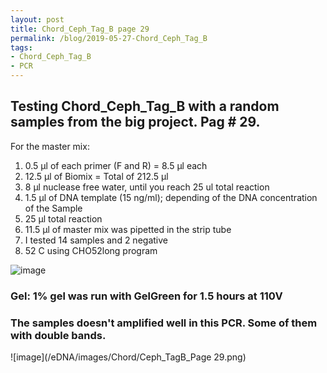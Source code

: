 ```yaml
---
layout: post
title: Chord_Ceph_Tag_B page 29
permalink: /blog/2019-05-27-Chord_Ceph_Tag_B
tags:
- Chord_Ceph_Tag_B
- PCR
---
```


## Testing Chord_Ceph_Tag_B with a random samples from the big project. Pag # 29.

For the master mix:

1. 0.5 µl of each primer (F and R) = 8.5 µl each
2. 12.5 µl of Biomix = Total of 212.5 µl
3. 8 µl nuclease free water, until you reach 25 ul total reaction
4. 1.5 µl of DNA template (15 ng/ml); depending of the DNA concentration of the Sample
5. 25 µl total reaction
6. 11.5 µl of master mix was pipetted in the strip tube
7. I tested 14 samples and 2 negative 
8. 52 C using CHO52long program

![image](/eDNA/images/Page29_Co_Ce_TB.png)

### Gel: 1% gel was run with GelGreen for 1.5 hours at 110V

### The samples doesn't amplified well in this PCR. Some of them with double bands.

![image](/eDNA/images/Chord/Ceph_TagB_Page 29.png)
